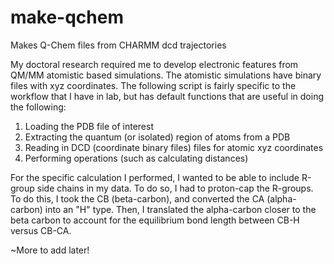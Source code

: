 # make-qchem
Makes Q-Chem files from CHARMM dcd trajectories

My doctoral research required me to develop electronic features from QM/MM atomistic based simulations. The atomistic simulations have binary files with xyz coordinates.
The following script is fairly specific to the workflow that I have in lab, but has default functions that are useful in doing the following:

1. Loading the PDB file of interest
2. Extracting the quantum (or isolated) region of atoms from a PDB
3. Reading in DCD (coordinate binary files) files for atomic xyz coordinates
4. Performing operations (such as calculating distances)

For the specific calculation I performed, I wanted to be able to include R-group side chains in my data. To do so, I had to proton-cap the R-groups. To do this, I took the CB (beta-carbon), and converted the CA (alpha-carbon) into an "H" type. Then, I translated the alpha-carbon closer to the beta carbon to account for the equilibrium bond length between CB-H versus CB-CA.

~More to add later!
